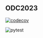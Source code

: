 ## ODC2023

[![codecov](https://codecov.io/gh/Sped0n/ODC2023/branch/main/graph/badge.svg?token=JTIYC7GC3G)](https://codecov.io/gh/Sped0n/ODC2023)

![pytest](https://github.com/Sped0n/ODC2023/actions/workflows/pytest.yaml/badge.svg)